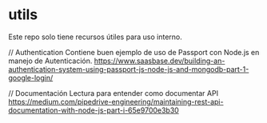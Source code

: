 # utils
Este repo solo tiene recursos útiles para uso interno.

// Authentication
Contiene buen ejemplo de uso de Passport con Node.js en manejo de Autenticación.
https://www.saasbase.dev/building-an-authentication-system-using-passport-js-node-js-and-mongodb-part-1-google-login/



// Documentación
Lectura para entender como documentar API
https://medium.com/pipedrive-engineering/maintaining-rest-api-documentation-with-node-js-part-i-65e9700e3b30
